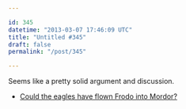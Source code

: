 ```yaml
---

id: 345
datetime: "2013-03-07 17:46:09 UTC"
title: "Untitled #345"
draft: false
permalink: "/post/345"

---
```


Seems like a pretty solid argument and discussion. 

 
 * [Could the eagles have flown Frodo into Mordor?](http://www.sean-crist.com/personal/pages/eagles/index.html)



